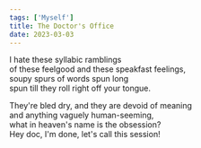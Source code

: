 ```yaml
---  
tags: ['Myself']
title: The Doctor's Office
date: 2023-03-03
---
```


I hate these syllabic ramblings  
of these feelgood and these speakfast feelings,  
soupy spurs of words spun long  
spun till they roll right off your tongue.

They're bled dry, and they are devoid of meaning  
and anything vaguely human-seeming,  
what in heaven's name is the obsession?  
Hey doc, I'm done, let's call this session!
